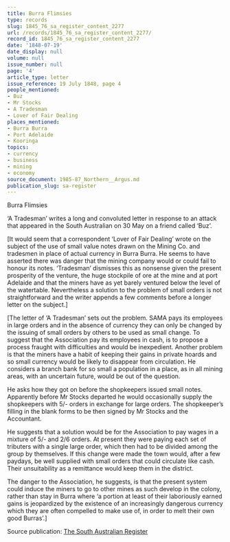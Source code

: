 ```yaml
---
title: Burra Flimsies
type: records
slug: 1845_76_sa_register_content_2277
url: /records/1845_76_sa_register_content_2277/
record_id: 1845_76_sa_register_content_2277
date: '1848-07-19'
date_display: null
volume: null
issue_number: null
page: '4'
article_type: letter
issue_reference: 19 July 1848, page 4
people_mentioned:
- Buz
- Mr Stocks
- A Tradesman
- Lover of Fair Dealing
places_mentioned:
- Burra Burra
- Port Adelaide
- Kooringa
topics:
- currency
- business
- mining
- economy
source_document: 1985-87_Northern__Argus.md
publication_slug: sa-register
---
```


Burra Flimsies

‘A Tradesman’ writes a long and convoluted letter in response to an attack that appeared in the South Australian on 30 May on a friend called ‘Buz’.

[It would seem that a correspondent ‘Lover of Fair Dealing’ wrote on the subject of the use of small value notes drawn on the Mining Co. and tradesmen in place of actual currency in Burra Burra.  He seems to have asserted there was danger that the mining company would or could fail to honour its notes.  ‘Tradesman’ dismisses this as nonsense given the present prosperity of the venture, the huge stockpile of ore at the mine and at port Adelaide and that the miners have as yet barely ventured below the level of the watertable.  Nevertheless a solution to the problem of small orders is not straightforward and the writer appends a few comments before a longer letter on the subject.]

[The letter of ‘A Tradesman’ sets out the problem.  SAMA pays its employees in large orders and in the absence of currency they can only be changed by the issuing of small orders by others to be used as small change.  To suggest that the Association pay its employees in cash, is to propose a process fraught with difficulties and would be inexpedient.  Another problem is that the miners have a habit of keeping their gains in private hoards and so small currency would be likely to disappear from circulation.  He considers a branch bank for so small a population in a place, as in all mining areas, with an uncertain future, would be out of the question.

He asks how they got on before the shopkeepers issued small notes.  Apparently before Mr Stocks departed he would occasionally supply the shopkeepers with 5/- orders in exchange for large orders.  The shopkeeper’s filling in the blank forms to be then signed by Mr Stocks and the Accountant.

He suggests that a solution would be for the Association to pay wages in a mixture of 5/- and 2/6 orders.  At present they were paying each set of tributers with a single large order, which then had to be divided among the group by themselves.  If this change were made the town would, after a few paydays, be well supplied with small orders that could circulate like cash.  Their unsuitability as a remittance would keep them in the district.

The danger to the Association, he suggests, is that the present system could induce the miners to go to other mines as such develop in the colony, rather than stay in Burra where ‘a portion at least of their laboriously earned gains is jeopardized by the existence of an increasingly dangerous currency which they are often compelled to make use of, in order to melt their own good Burras’.]

Source publication: [The South Australian Register](/publications/sa-register/)
